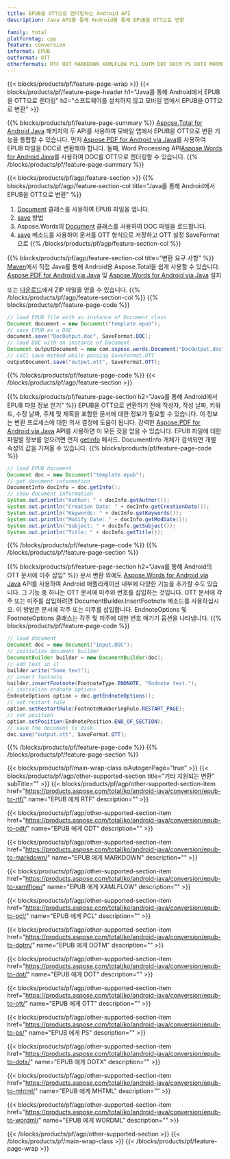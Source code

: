 ```yaml
---
title: EPUB을 OTT으로 렌더링하는 Android API
description: Java API를 통해 Android를 통해 EPUB을 OTT으로 변환

family: total
platformtag: cpp
feature: conversion
informat: EPUB
outformat: OTT
otherformats: RTF ODT MARKDOWN XAMLFLOW PCL DOTM DOT DOCM PS DOTX MHTML WORDML
---
```

{{< blocks/products/pf/feature-page-wrap >}}
{{< blocks/products/pf/feature-page-header h1="Java를 통해 Android에서 EPUB을 OTT으로 렌더링" h2="소프트웨어를 설치하지 않고 모바일 앱에서 EPUB을 OTT으로 변환" >}}

{{% blocks/products/pf/feature-page-summary %}}
[Aspose.Total for Android Java](https://products.aspose.com/total/android-java/) 패키지의 두 API를 사용하여 모바일 앱에서 EPUB을 OTT으로 변환 기능을 통합할 수 있습니다. 먼저 [Aspose.PDF for Android via Java](https://products.aspose.com/pdf/android-java/)를 사용하여 EPUB 파일을 DOC로 변환해야 합니다. 둘째, Word Processing API[Aspose.Words for Android Java](https://products.aspose.com/words/android-java/)를 사용하여 DOC를 OTT으로 렌더링할 수 있습니다. 
{{% /blocks/products/pf/feature-page-summary  %}}

{{< blocks/products/pf/agp/feature-section >}}
{{% blocks/products/pf/agp/feature-section-col title="Java를 통해 Android에서 EPUB을 OTT으로 변환" %}}
1. [Document](https://reference.aspose.com/pdf/java/com.aspose.pdf/Document) 클래스를 사용하여 EPUB 파일을 엽니다.
2. [save](https://reference.aspose.com/pdf/java/com.aspose.pdf/Document#save-java.lang.String-com.aspose.pdf.SaveOptions-) 방법
3. Aspose.Words의 [Document](https://reference.aspose.com/words/java/com.aspose.words/Document) 클래스를 사용하여 DOC 파일을 로드합니다.
4. [save](https://reference.aspose.com/words/java/com.aspose.words/Document#save(java.lang.String,int)) 메소드를 사용하여 문서를 OTT 형식으로 저장하고 OTT 설정 SaveFormat으로
{{% /blocks/products/pf/agp/feature-section-col %}}

{{% blocks/products/pf/agp/feature-section-col title="변환 요구 사항" %}}
[Maven](https://releases.aspose.com/total/java/)에서 직접 Java를 통해 Android용 Aspose.Total을 쉽게 사용할 수 있습니다. [Aspose.PDF for Android via Java](https://docs.aspose.com/pdf/androidjava/installation/) 및 [Aspose.Words for Android via Java](https://docs.aspose.com/words) 설치

또는 [다운로드](https://releases.aspose.com/total/androidjava)에서 ZIP 파일을 얻을 수 있습니다.
{{% /blocks/products/pf/agp/feature-section-col %}}
{{% blocks/products/pf/feature-page-code %}}

```java
// load EPUB file with an instance of Document class
Document document = new Document("template.epub");
// save EPUB as a DOC 
document.save("DocOutput.doc", SaveFormat.DOC); 
// load DOC with an instance of Document
Document outputDocument = new com.aspose.words.Document("DocOutput.doc");
// call save method while passing SaveFormat.OTT
outputDocument.save("output.ott", SaveFormat.OTT);   
```


{{% /blocks/products/pf/feature-page-code %}}
{{< /blocks/products/pf/agp/feature-section >}}

{{% blocks/products/pf/feature-page-section  h2="Java를 통해 Android에서 EPUB 파일 정보 얻기" %}}
EPUB을 OTT으로 변환하기 전에 작성자, 작성 날짜, 키워드, 수정 날짜, 주제 및 제목을 포함한 문서에 대한 정보가 필요할 수 있습니다. 이 정보는 변환 프로세스에 대한 의사 결정에 도움이 됩니다. 강력한 [Aspose.PDF for Android via Java](https://docs.aspose.com/pdf/androidjava/) API를 사용하면 이 모든 것을 얻을 수 있습니다. EPUB 파일에 대한 파일별 정보를 얻으려면 먼저 [getInfo](https://reference.aspose.com/pdf/java/com.aspose.pdf/Document#getInfo--) 메서드. DocumentInfo 개체가 검색되면 개별 속성의 값을 가져올 수 있습니다.
{{% blocks/products/pf/feature-page-code %}}

```java
// load EPUB document
Document doc = new Document("template.epub");
// get document information
DocumentInfo docInfo = doc.getInfo();
// show document information
System.out.println("Author: " + docInfo.getAuthor());
System.out.println("Creation Date: " + docInfo.getCreationDate());
System.out.println("Keywords: " + docInfo.getKeywords());
System.out.println("Modify Date: " + docInfo.getModDate());
System.out.println("Subject: " + docInfo.getSubject());
System.out.println("Title: " + docInfo.getTitle());
```

{{% /blocks/products/pf/feature-page-code  %}}
{{% /blocks/products/pf/feature-page-section %}}

{{% blocks/products/pf/feature-page-section  h2="Java를 통해 Android의 OTT 문서에 미주 삽입" %}}
문서 변환 외에도 [Aspose.Words for Android via Java](https://products.aspose.com/words/androidjava/) API를 사용하여 Android 애플리케이션 내부에 다양한 기능을 추가할 수도 있습니다. 그 기능 중 하나는 OTT 문서에 미주와 번호를 삽입하는 것입니다. OTT 문서에 각주 또는 미주를 삽입하려면 DocumentBuilder.InsertFootnote 메소드를 사용하십시오. 이 방법은 문서에 각주 또는 미주를 삽입합니다. EndnoteOptions 및 FootnoteOptions 클래스는 각주 및 미주에 대한 번호 매기기 옵션을 나타냅니다.
{{% blocks/products/pf/feature-page-code %}}

```java
// load document
Document doc = new Document("input.DOC");
// initialize document builder
DocumentBuilder builder = new DocumentBuilder(doc);
// add text in it
builder.write("Some text");
// insert footnote
builder.insertFootnote(FootnoteType.ENDNOTE, "Endnote text.");
// initialize endnote options
EndnoteOptions option = doc.getEndnoteOptions();
// set restart rule
option.setRestartRule(FootnoteNumberingRule.RESTART_PAGE);
// set position
option.setPosition(EndnotePosition.END_OF_SECTION);
// save the document to disk.
doc.save("output.ott", SaveFormat.OTT);  
```

{{% /blocks/products/pf/feature-page-code  %}}
{{% /blocks/products/pf/feature-page-section %}}

{{< blocks/products/pf/main-wrap-class isAutogenPage="true" >}}
{{< blocks/products/pf/agp/other-supported-section title="기타 지원되는 변환" subTitle="" >}}
{{< blocks/products/pf/agp/other-supported-section-item href="https://products.aspose.com/total/ko/android-java/conversion/epub-to-rtf/" name="EPUB 에게 RTF" description="" >}}

{{< blocks/products/pf/agp/other-supported-section-item href="https://products.aspose.com/total/ko/android-java/conversion/epub-to-odt/" name="EPUB 에게 ODT" description="" >}}

{{< blocks/products/pf/agp/other-supported-section-item href="https://products.aspose.com/total/ko/android-java/conversion/epub-to-markdown/" name="EPUB 에게 MARKDOWN" description="" >}}

{{< blocks/products/pf/agp/other-supported-section-item href="https://products.aspose.com/total/ko/android-java/conversion/epub-to-xamlflow/" name="EPUB 에게 XAMLFLOW" description="" >}}

{{< blocks/products/pf/agp/other-supported-section-item href="https://products.aspose.com/total/ko/android-java/conversion/epub-to-pcl/" name="EPUB 에게 PCL" description="" >}}

{{< blocks/products/pf/agp/other-supported-section-item href="https://products.aspose.com/total/ko/android-java/conversion/epub-to-dotm/" name="EPUB 에게 DOTM" description="" >}}

{{< blocks/products/pf/agp/other-supported-section-item href="https://products.aspose.com/total/ko/android-java/conversion/epub-to-dot/" name="EPUB 에게 DOT" description="" >}}

{{< blocks/products/pf/agp/other-supported-section-item href="https://products.aspose.com/total/ko/android-java/conversion/epub-to-ott/" name="EPUB 에게 OTT" description="" >}}

{{< blocks/products/pf/agp/other-supported-section-item href="https://products.aspose.com/total/ko/android-java/conversion/epub-to-ps/" name="EPUB 에게 PS" description="" >}}

{{< blocks/products/pf/agp/other-supported-section-item href="https://products.aspose.com/total/ko/android-java/conversion/epub-to-dotx/" name="EPUB 에게 DOTX" description="" >}}

{{< blocks/products/pf/agp/other-supported-section-item href="https://products.aspose.com/total/ko/android-java/conversion/epub-to-mhtml/" name="EPUB 에게 MHTML" description="" >}}

{{< blocks/products/pf/agp/other-supported-section-item href="https://products.aspose.com/total/ko/android-java/conversion/epub-to-wordml/" name="EPUB 에게 WORDML" description="" >}}


{{< /blocks/products/pf/agp/other-supported-section >}}
{{< /blocks/products/pf/main-wrap-class >}}
{{< /blocks/products/pf/feature-page-wrap >}}